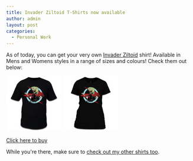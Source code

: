 ```yaml
---
title: Invader Ziltoid T-Shirts now available
author: admin
layout: post
categories:
  - Personal Work
---
```

As of today, you can get your very own [Invader Ziltoid][1] shirt! Available in Mens and Womens styles in a range of sizes and colours! Check them out below:

![Mens](/img/wp-uploads/2014/10/invader-ziltoid-shirt-mens-150x150.jpg)
![Womens](/img/wp-uploads/2014/10/invader-ziltoid-shirt-womens-150x150.jpg)

[Click here to buy](http://thecrypt.printmighty.co.nz/)

While you're there, make sure to [check out my other shirts too](https://thecrypt.printmighty.co.nz/).

 [1]: http://thecrypt.co.nz/category/portfolio/invader-ziltoid/ "Invader Ziltoid"